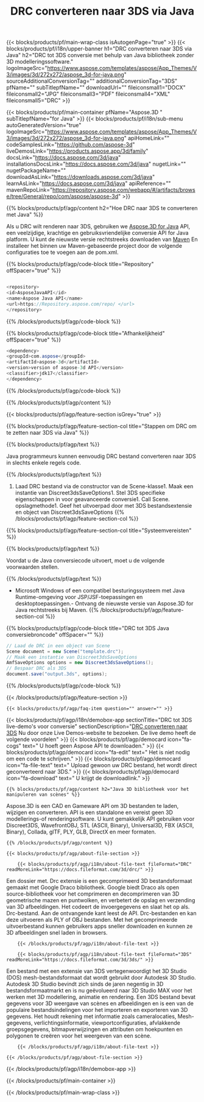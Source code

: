﻿---
title: DRC converteren naar 3DS via Java 
url: /nl/java/conversion/drc-to-3ds/ 
description: Voorbeeld van Java conversiecode voor DRC formaat naar 3DS bestand. Gebruik deze voorbeeldcode om DRC naar 3DS te converteren binnen elke applicatie op het web of Desktop Java.
---
{{< blocks/products/pf/main-wrap-class isAutogenPage="true" >}}
{{< blocks/products/pf/i18n/upper-banner h1="DRC converteren naar 3DS via Java" h2="DRC tot 3DS conversie met behulp van Java bibliotheek zonder 3D modelleringssoftware." logoImageSrc="https://www.aspose.com/templates/aspose/App_Themes/V3/images/3d/272x272/aspose_3d-for-java.png" sourceAdditionalConversionTag="" additionalConversionTag="3DS" pfName="" subTitlepfName="" downloadUrl="" fileiconsmall1="DOCX" fileiconsmall2="JPG" fileiconsmall3="PDF" fileiconsmall4="XML" fileiconsmall5="DRC" >}}

{{< blocks/products/pf/main-container pfName="Aspose.3D " subTitlepfName="for Java" >}}
{{< blocks/products/pf/i18n/sub-menu autoGeneratedVersion="true" logoImageSrc="https://www.aspose.com/templates/aspose/App_Themes/V3/images/3d/272x272/aspose_3d-for-java.png" apiHomeLink="" codeSamplesLink="https://github.com/aspose-3d" liveDemosLink="https://products.aspose.app/3d/family" docsLink="https://docs.aspose.com/3d/java" installationsDocsLink="https://docs.aspose.com/3d/java" nugetLink="" nugetPackageName="" downloadAsLink="https://downloads.aspose.com/3d/java" learnAsLink="https://docs.aspose.com/3d/java" apiReference="" mavenRepoLink="https://repository.aspose.com/webapp/#/artifacts/browse/tree/General/repo/com/aspose/aspose-3d" >}}

{{% blocks/products/pf/agp/content h2="Hoe DRC naar 3DS te converteren met Java" %}}

 Als u DRC wilt renderen naar 3DS, gebruiken we
 [Aspose.3D for Java](https://products.aspose.com/3d/java) 
 API, een veelzijdige, krachtige en gebruiksvriendelijke conversie API for Java platform. U kunt de nieuwste versie rechtstreeks downloaden van
 [Maven](https://repository.aspose.com/webapp/#/artifacts/browse/tree/General/repo/com/aspose/aspose-3d) 
 En installeer het binnen uw Maven-gebaseerde project door de volgende configuraties toe te voegen aan de pom.xml.

{{% blocks/products/pf/agp/code-block title="Repository" offSpacer="true" %}}

```cs

<repository>
<id>AsposeJavaAPI</id>
<name>Aspose Java API</name>
<url>https://Repository.aspose.com/repo/ </url>
</repository>


```

{{% /blocks/products/pf/agp/code-block %}}

{{% blocks/products/pf/agp/code-block title="Afhankelijkheid" offSpacer="true" %}}

```cs
<dependency>
<groupId>com.aspose</groupId>
<artifactId>aspose-3d</artifactId>
<version>version of aspose-3d API</version>
<classifier>jdk17</classifier>
</dependency>


```

{{% /blocks/products/pf/agp/code-block %}}

{{% /blocks/products/pf/agp/content %}}

{{< blocks/products/pf/agp/feature-section isGrey="true" >}}

{{% blocks/products/pf/agp/feature-section-col title="Stappen om DRC om te zetten naar 3DS via Java" %}}

{{% blocks/products/pf/agp/text %}}

 Java programmeurs kunnen eenvoudig DRC bestand converteren naar 3DS in slechts enkele regels code.

{{% /blocks/products/pf/agp/text %}}

1. Laad DRC bestand via de constructor van de Scene-klasse1. Maak een instantie van Discreet3dsSaveOptions1. Stel 3DS specifieke eigenschappen in voor geavanceerde conversie1. Call Scene. opslagmethode1. Geef het uitvoerpad door met 3DS bestandsextensie en object van Discreet3dsSaveOptions
{{% /blocks/products/pf/agp/feature-section-col %}}

{{% blocks/products/pf/agp/feature-section-col title="Systeemvereisten" %}}

{{% blocks/products/pf/agp/text %}}

 Voordat u de Java conversiecode uitvoert, moet u de volgende voorwaarden stellen.

{{% /blocks/products/pf/agp/text %}}

- Microsoft Windows of een compatibel besturingssysteem met Java Runtime-omgeving voor JSP/JSF-toepassingen en desktoptoepassingen.- Ontvang de nieuwste versie van Aspose.3D for Java rechtstreeks bij Maven.
{{% /blocks/products/pf/agp/feature-section-col %}}

{{% blocks/products/pf/agp/code-block title="DRC tot 3DS Java conversiebroncode" offSpacer="" %}}

```cs
// Laad de DRC in een object van Scene 
Scene document = new Scene("template.drc");
// Maak een instantie van Discreet3dsSaveOptions 
AmfSaveOptions options = new Discreet3dsSaveOptions();
// Bespaar DRC als 3DS 
document.save("output.3ds", options);   


```

{{% /blocks/products/pf/agp/code-block %}}

{{< /blocks/products/pf/agp/feature-section >}}

    {{< blocks/products/pf/agp/faq-item question="" answer="" >}}
 

<!-- aboutfile Starts -->

{{< blocks/products/pf/agp/i18n/demobox-app sectionTitle="DRC tot 3DS live-demo\'s voor conversie" sectionDescription="[DRC converteren naar 3DS](https://products.aspose.app/3d/conversion/drc-to-3ds) Nu door onze Live Demos-website te bezoeken. De live demo heeft de volgende voordelen" >}}
        {{< blocks/products/pf/agp/democard icon="fa-cogs" text=" U hoeft geen Aspose API te downloaden." >}}
        {{< blocks/products/pf/agp/democard icon="fa-edit" text=" Het is niet nodig om een code te schrijven." >}}
        {{< blocks/products/pf/agp/democard icon="fa-file-text" text=" Upload gewoon uw DRC bestand, het wordt direct geconverteerd naar 3DS." >}}
        {{< blocks/products/pf/agp/democard icon="fa-download" text=" U krijgt de downloadlink." >}}

    {{% blocks/products/pf/agp/content h2="Java 3D bibliotheek voor het manipuleren van scènes" %}}

 Aspose.3D is een CAD en Gameware API om 3D bestanden te laden, wijzigen en converteren. API is een standalone en vereist geen 3D modellerings-of renderingsoftware. U kunt gemakkelijk API gebruiken voor Discreet3DS, WavefrontOBJ, STL (ASCII, Binary), Universal3D, FBX (ASCII, Binary), Collada, glTF, PLY, GLB, DirectX en meer formaten. 



    {{% /blocks/products/pf/agp/content %}}

    {{< blocks/products/pf/agp/about-file-section >}}

        {{< blocks/products/pf/agp/i18n/about-file-text fileFormat="DRC" readMoreLink="https://docs.fileformat.com/3d/drc/" >}}

Een dossier met. Drc extensie is een gecomprimeerd 3D bestandsformaat gemaakt met Google Draco bibliotheek. Google biedt Draco als open source-bibliotheek voor het comprimeren en decomprimeren van 3D geometrische mazen en puntwolken, en verbetert de opslag en verzending van 3D afbeeldingen. Het codeert de invoergegevens en slaat het op als. Drc-bestand. Aan de ontvangende kant leest de API. Drc-bestanden en kan deze uitvoeren als PLY of OBJ bestanden. Met het gecomprimeerde uitvoerbestand kunnen gebruikers apps sneller downloaden en kunnen ze 3D afbeeldingen snel laden in browsers.

        {{< /blocks/products/pf/agp/i18n/about-file-text >}}

        {{< blocks/products/pf/agp/i18n/about-file-text fileFormat="3DS" readMoreLink="https://docs.fileformat.com/3d/3ds/" >}}

Een bestand met een extensie van 3DS vertegenwoordigt het 3D Studio (DOS) mesh-bestandsformaat dat wordt gebruikt door Autodesk 3D Studio. Autodesk 3D Studio bevindt zich sinds de jaren negentig in 3D bestandsformaatmarkt en is nu geëvolueerd naar 3D Studio MAX voor het werken met 3D modellering, animatie en rendering. Een 3DS bestand bevat gegevens voor 3D weergave van scènes en afbeeldingen en is een van de populaire bestandsindelingen voor het importeren en exporteren van 3D gegevens. Het houdt rekening met informatie zoals cameralocaties, Mesh-gegevens, verlichtingsinformatie, viewportconfiguraties, afvlakkende groepsgegevens, bitmapverwijzingen en attributen om hoekpunten en polygonen te creëren voor het weergeven van een scène.

        {{< /blocks/products/pf/agp/i18n/about-file-text >}}

    {{< /blocks/products/pf/agp/about-file-section >}}

{{< /blocks/products/pf/agp/i18n/demobox-app >}}

<!-- aboutfile Ends -->



{{< /blocks/products/pf/main-container >}}
    
{{< /blocks/products/pf/main-wrap-class >}}